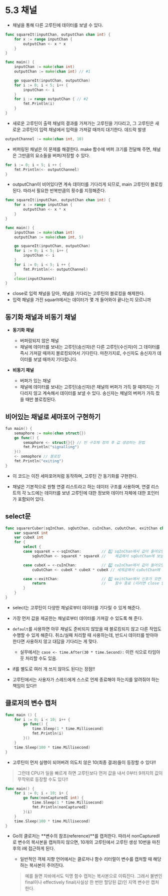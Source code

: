 # 5.3 채널

- 채널을 통해 다른 고루틴에 데이터를 보낼 수 있다.

```go
func squareIt(inputChan, outputChan chan int) {
	for x := range inputChan {
		outputChan <- x * x
	}
}

func main() {
	inputChan := make(chan int)
	outputChan := make(chan int) // #1

	go squareIt(inputChan, outputChan)
	for i := 0; i < 5; i++ {
		inputChan <- i
	}
	for i := range outputChan { // #2
		fmt.Println(i)
	}
}
```
- 새로운 고루틴이 출력 채널의 결과를 가져가는 고루틴을 기다리고, 그 고루틴은 새로운 고루틴이 입력 채널에서 입력을 가져갈 때까지 대기한다. 데드락 발생

```go
outputChannel := make(chan int, 10)
```
- 버퍼링된 채널은 이 문제를 해결한다. make 함수에 버퍼 크기를 전달해 주면, 채널은 그만큼의 요소들을 버퍼/저장할 수 있다.

```go
for i := 0; i < 5; i ++ {
    fmt.Println(<- outputChannel)
}
```
- outputChan이 비어있다면 계속 데이터를 기다리게 되므로, main 고루틴이 블로킹된다. 따라서 필요한 반복만큼의 횟수를 지정해준다.

```go
func squareIt(inputChan, outputChan chan int) {
	for x := range inputChan {
		outputChan <- x * x
	}
}

func main() {
	inputChan := make(chan int)
	outputChan := make(chan int, 5)

	go squareIt(inputChan, outputChan)
	for i := 0; i < 5; i++ {
		inputChan <- i
	}
	for i := 0; i < 5; i ++ {
        fmt.Println(<- outputChannel)
    }
    close(inputChannel)
}
```
- close로 입력 채널을 닫아, 채널을 기다리는 고루틴의 블로킹을 해제한다.
- 입력 채널을 가진 squarIt에서는 데이터가 몇 개 들어와야 끝나는지 모르니까

## 동기화 채널과 비동기 채널

- **동기화 채널**

    - 버퍼링되지 않은 채널
    - 채널에 데이터를 보내는 고루틴(송신자)은 다른 고루틴(수신자)이 그 데이터를 즉시 가져갈 때까지 블로킹되어서 기다린다. 마찬가지로, 수신자도 송신자가 데이터를 보낼 때까지 기다립니다.

- **비동기 채널**

    - 버퍼가 있는 채널
    - 채널에 데이터를 보내는 고루틴(송신자)은 채널의 버퍼가 가득 찰 때까지는 기다리지 않고 계속해서 데이터를 보낼 수 있다. 송신자는 채널의 버퍼가 가득 찼을 때만 블로킹된다.

## 비어있는 채널로 세마포어 구현하기

```go
fun main() {
    semaphore := make(chan struct{})
    go func() {
        semaphore <- struct{}{} // 빈 구조체 정의 후 값 생성하는 문법
        fmt.Println("signalling")
    }()
    <- semaphore // 블로킹
    fmt.Println("exiting")
}
```
- 이 코드는 이진 세마포어처럼 동작하며, 고루틴 간 동기화를 구현한다.


- 채널은 기본적으로 원형 연결 리스트라고 하는 데이터 구조를 사용하며, 연결 리스트의 각 노드에는 데이터를 보낸 고루틴에 대한 정보와 데이터 자체에 대한 포인터가 포함되어 있다.

## select문

```go
func squarerCuber(sqInChan, sqOutChan, cuInChan, cuOutChan, exitChan chan int) {
    var squareX int
    var cubeX int
    for {
        select {
        case squareX = <-sqInChan:         // 1️⃣ sqInChan에서 값이 들어오면
            sqOutChan <- squareX * squareX //    제곱해서 sqOutChan에 보냄

        case cubeX = <-cuInChan:           // 2️⃣ cuInChan에서 값이 들어오면
            cuOutChan <- cubeX * cubeX * cubeX // 세제곱해서 cuOutChan에 보냄

        case <-exitChan:                   // 3️⃣ exitChan에서 신호가 오면
            return                         //    함수 종료 (이러면 close 안 해도 되겠네)
        }
    }
}
```
- select는 고루틴이 다양한 채널로부터 데이터를 기다릴 수 있게 해준다.
- 가장 먼저 값을 제공한는 채널로부터 데이터를 가져갈 수 있도록 해 준다.
- `default`를 사용하면 아무 채널도 준비되지 않았을 때 블로킹되지 않고 다른 작업도 수행할 수 있게 해준다. 취소/실패 처리할 때 사용하는데, 반드시 데이터를 받아야 한다면 사용하지 않고 대답을 기다리는 게 맞다.
    - 실무에서는 `case <- time.After(30 * time.Second):` 이런 식으로 타임아웃 처리할 수도 있음.
- if를 별도로 여러 개 쓰지 않아도 된다는 장점!!

- 고루틴에서는 사용자가 스레드에게 스스로 언제 종료해야 하는지를 알려줘야 하는 책임이 있다!!

## 클로저의 변수 캡처

```go
func main () {
    for i := 0; i < 10; i++ {
        go func() {
            time.Sleep(1 * time.Millisecond)
            fmt.Println(i)
        }()
    }
    time.Sleep(100 * time.Millisecond)
}
```
- 고루틴이 먼저 실행이 되어버려 의도치 않은 10(최종 결과)들이 등장할 수 있다!!

> 그런데 CPU가 일을 빠르게 하면 고루틴보다 먼저 값을 내서 0부터 9까지의 값이 무작위로 등장할 수도 있다!!

```go
func main() {
    for i := 0; i ‹ 10; i+ {
        go func(nonCapturedI int) {
            time.Sleep(1 * time.Millisecond)
            fmt.Println(nonCapturedI)
        }(i)
    }
    time.Sleep(100 * time.Millisecond)
}
```
- Go의 클로저는 **변수의 참조(reference)**를 캡처한다. 따라서 nonCapturedI로 변수의 복사본을 캡처하지 않으면, 10개의 고루틴에서 고루틴 생성 10번을 마친 후의 i에 접근하게 된다.

    - 일반적인 객체 지향 언어에서는 클로저나 함수 리터럴이 변수를 캡처할 때 해당하는 복사본이 주어진다.

    > 예를 들면 자바에서도 익명 함수 캡처는 복사본으로 이뤄진다. 그래서 불변인 final이나 effectively final(사실상 한 번만 할당된 값)인 지역 변수만 캡처한다.